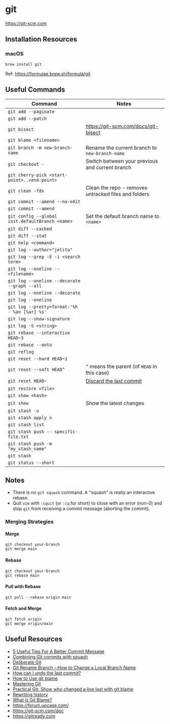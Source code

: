 # git

<https://git-scm.com>

## Installation Resources

### macOS

```
brew install git
```

Ref: <https://formulae.brew.sh/formula/git>

## Useful Commands

| Command                                         | Notes                                                                                                                                |
| ----------------------------------------------- | ------------------------------------------------------------------------------------------------------------------------------------ |
| `git add --paginate`                            |                                                                                                                                      |
| `git add --patch`                               |                                                                                                                                      |
| `git bisect`                                    | <https://git-scm.com/docs/git-bisect>                                                                                                |
| `git blame <filename>`                          |                                                                                                                                      |
| `git branch -m new-branch-name`                 | Rename the current branch to `new-branch-name`                                                                                       |
| `git checkout -`                                | Switch between your previous and current branch                                                                                      |
| `git cherry-pick <start-point>..<end-point>`    |                                                                                                                                      |
| `git clean -fdx`                                | Clean the repo - removes untracked files and folders                                                                                 |
| `git commit --amend --no-edit`                  |                                                                                                                                      |
| `git commit --amend`                            |                                                                                                                                      |
| `git config --global init.defaultBranch <name>` | Set the default branch name to `<name>`                                                                                              |
| `git diff --cached`                             |                                                                                                                                      |
| `git diff --stat`                               |                                                                                                                                      |
| `git help <command>`                            |                                                                                                                                      |
| `git log --author="jelita"`                     |                                                                                                                                      |
| `git log --grep -E -i <search term>`            |                                                                                                                                      |
| `git log --oneline -- <filename>`               |                                                                                                                                      |
| `git log --oneline --decorate --graph --all`    |                                                                                                                                      |
| `git log --oneline --decorate`                  |                                                                                                                                      |
| `git log --oneline`                             |                                                                                                                                      |
| `git log --pretty=format:'%h - %an [%ar] %s'`   |                                                                                                                                      |
| `git log --show-signature`                      |                                                                                                                                      |
| `git log -S <string>`                           |                                                                                                                                      |
| `git rebase --interactive HEAD~3`               |                                                                                                                                      |
| `git rebase --onto`                             |                                                                                                                                      |
| `git reflog`                                    |                                                                                                                                      |
| `git reset --hard HEAD~1`                       |                                                                                                                                      |
| `git reset --soft HEAD^`                        | `^` means the parent (of `HEAD` in this case)                                                                                        |
| `git reset HEAD~`                               | [Discard the last commit](https://www.oreilly.com/library/view/git-pocket-guide/9781449327507/ch04.html#_discarding_the_last_commit) |
| `git restore <file>`                            |                                                                                                                                      |
| `git show <hash>`                               |                                                                                                                                      |
| `git show`                                      | Show the latest changes                                                                                                              |
| `git stash -u`                                  |                                                                                                                                      |
| `git stash apply n`                             |                                                                                                                                      |
| `git stash list`                                |                                                                                                                                      |
| `git stash push -- specific-file.txt`           |                                                                                                                                      |
| `git stash push -m "my_stash_name"`             |                                                                                                                                      |
| `git stash`                                     |                                                                                                                                      |
| `git status --short`                            |                                                                                                                                      |

## Notes

- There is no `git squash` command. A "squash" is really an interactive rebase.
- Quit `vim` with `:cquit` (or `:cq` for short) to close with an error (non-0) and stop `git` from receiving a commit message (aborting the commit).

###  Merging Strategies

#### Merge
```
git checkout your-branch
git merge main
```

#### Rebase
```
git checkout your-branch
git rebase main
```

#### Pull with Rebase
```
git pull --rebase origin main
```

#### Fetch and Merge
```
git fetch origin
git merge origin/main
```

## Useful Resources

- [5 Useful Tips For A Better Commit Message](https://thoughtbot.com/blog/5-useful-tips-for-a-better-commit-message)
- [Combining Git commits with squash](https://youtu.be/V5KrD7CmO4o)
- [Deliberate Git](https://vimeo.com/72762735)
- [Git Rename Branch – How to Change a Local Branch Name](https://www.freecodecamp.org/news/git-rename-branch-how-to-change-a-local-branch-name/)
- [How can I undo the last commit?](https://www.git-tower.com/learn/git/faq/undo-last-commit)
- [How to Use git blame](https://linuxhint.com/git_blame/)
- [Mastering Git](https://thoughtbot.com/upcase/mastering-git)
- [Practical Git: Show who changed a line last with git blame](https://egghead.io/lessons/tools-practical-git-show-who-changed-a-line-last-with-git-blame)
- [Rewriting history](https://www.atlassian.com/git/tutorials/rewriting-history)
- [What is Git Blame?](https://youtu.be/UxUHyJf6Aj0)
- <https://forum.upcase.com/>
- <https://git-scm.com/doc>
- <https://gitready.com>
